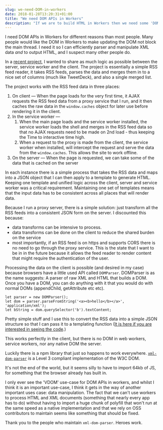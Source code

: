 ```yaml
---
slug: we-need-DOM-in-workers
date: 2018-01-28T13:20:31+01:00
title: "We need DOM APIs in Workers"
description: "If we are to build HTML in Workers then we need some 'DOM' in them."
---
```


I need DOM APIs in Workers for different reasons than most people. Many people
would like the DOM in Workers to make updating the DOM not block the main
thread. I need it so I can efficiently parser and manipulate XML data _and_ to
output HTML, and I suspect many other people do.

In a [recent project](https://webgdedeck.com/), I wanted to share as much logic
as possible between the server, service worker and the client. The project is
essentially a simple RSS feed reader, it takes RSS feeds, parses the data and
merges them in to a nice set of columns (much like TweetDeck), and also a single
merged list.

The project works with the RSS feed data in three places:

1. On client &mdash; When the page loads for the very first time, it AJAX
   requests the RSS feed data from a proxy service that I run, and it then
   caches the raw data in the `window.caches` object for later use before
   rendering it in the client.
2. In the service worker &mdash; 
   1. When the main page loads and the service worker installed, the service
      worker loads the shell and merges in the RSS feed data so that no AJAX
      requests need to be made on 2nd load - thus keeping the Time to
      interactive time high.
   1. When a request to the proxy is made from the client, the service worker
      when installed, will intercept the request and serve the data from the
      `window.caches`. This allows the site to work offline.
3. On the server &mdash; When the page is requested, we can take some of the
   data that is cached on the server 

In each instance there is a simple process that takes the RSS data and maps into
a JSON object that I can then apply to a template to generate HTML. Keeping one
template and unified logic across the client, server and service worker was a
critical requirement. Maintaining one set of templates means that the input data
has to be consistent across all places that will render data.

Because I run a proxy server, there is a simple solution: just transform all the
RSS feeds into a consistent JSON form on the server. I discounted this because:

* data transforms can be intensive to process.
* data transforms can be done on the client to reduce the shared burden on the
  service
* most importantly, if an RSS feed is on https and supports CORS there is no
  need to go through the proxy service. This is the state that I want to be in
  in the future because it allows the feed reader to render content that might
  require the authentication of the user.

Processing the data on the client is possible (and desired in my case) because
browsers have a little used API called `DOMParser`. DOMParser is as the name
suggests: A parser of raw XML and HTML that builds a DOM. Once you have a DOM,
you can do anything with it that you would do with normal DOMs (appendChild,
getAttribute etc etc).

```
let parser = new DOMParser();
let dom = parser.parseFromString('<a><b>hello</b></a>', 'application/xml');
let bString = dom.querySelector('b').textContent;
```

Pretty simple stuff and I use this to convert the RSS data into a simple JSON
structure so that I can pass it to a templating function ([It is here if you are
interested in seeing the
code](https://github.com/PaulKinlan/web-gdedeck/master/src/public/data/common.js).)

This works perfectly in the client, but there is no DOM in web workers, service
workers, nor any native DOM the server.

Luckily there is a npm library that just so happens to work everywhere.
[`xml-dom-parser`](https://npmjs.org/) is a Level 3 compliant implementation of
the W3C DOM.

It's not the end of the world, but it seems silly to have to import 64kb of JS,
for something that the browser already has built in.

I only ever see the 'VDOM' use-case for DOM APIs in workers, and whilst I think
it is an important use-case, I think it gets in the way of another important
uses case: data manipulation. The fact that we can't use workers to process HTML
and XML documents (something that nearly every app has to do) without having to
import a huge chunk of polyfill that won't run at the same speed as a native
implementation and that we rely on OSS contributors to maintain seems like
something that should be fixed.

Thank you to the people who maintain `xml-dom-parser`. Heroes work.